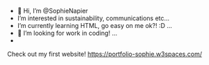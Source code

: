 - 👋 Hi, I’m @SophieNapier
- I’m interested in sustainability, communications etc...
- I’m currently learning HTML, go easy on me ok?! :D ...
- 💞️ I’m looking for work in coding! ...
- 
Check out my first website! https://portfolio-sophie.w3spaces.com/
<!---

--->
